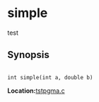 # simple
test 
## Synopsis
```

int simple(int a, double b)
```
**Location:**<A HREF="../../../../tstpgma.c#simple">tstpgma.c</A>
